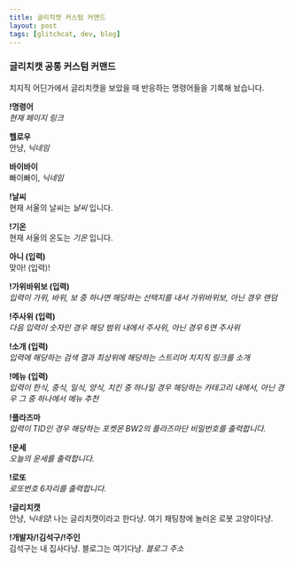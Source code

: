 ```yaml
---
title: 글리치캣 커스텀 커맨드
layout: post
tags: [glitchcat, dev, blog]
---
```

### 글리치캣 공통 커스텀 커맨드
치지직 어딘가에서 글리치캣을 보았을 때 반응하는 명령어들을 기록해 놨습니다.

**!명령어**  
*현재 페이지 링크*

**헬로우**  
안냥, *닉네임*

**바이바이**  
빠이빠이, *닉네임*

**!날씨**  
현재 서울의 날씨는 *날씨* 입니다.

**!기온**  
현재 서울의 온도는 *기온* 입니다.

**아니 (입력)**  
맞아! (입력)!

**!가위바위보 (입력)**  
*입력이 가위, 바위, 보 중 하나면 해당하는 선택지를 내서 가위바위보, 아닌 경우 랜덤*

**!주사위 (입력)**  
*다음 입력이 숫자인 경우 해당 범위 내에서 주사위, 아닌 경우 6면 주사위*

**!소개 (입력)**  
*입력에 해당하는 검색 결과 최상위에 해당하는 스트리머 치지직 링크를 소개*

**!메뉴 (입력)**  
*입력이 한식, 중식, 일식, 양식, 치킨 중 하나일 경우 해당하는 카테고리 내에서, 아닌 경우 그 중 하나에서 메뉴 추천*

**!플라즈마**    
*입력이 TID인 경우 해당하는 포켓몬 BW2의 플라즈마단 비밀번호를 출력합니다.*

**!운세**  
*오늘의 운세를 출력합니다.*

**!로또**  
*로또번호 6자리를 출력합니다.*

**!글리치캣**  
안냥, *닉네임*! 나는 글리치캣이라고 한다냥. 여기 채팅창에 놀러온 로봇 고양이다냥.

**!개발자/!김석구/!주인**  
김석구는 내 집사다냥. 블로그는 여기다냥. *블로그 주소*
